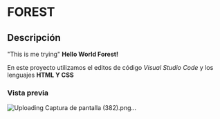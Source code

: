 # FOREST
## Descripción 
"This is me trying" **Hello World Forest!**

En este proyecto utilizamos el editos de código *Visual Studio Code* y los lenguajes **HTML Y CSS**


### Vista previa
![Uploading Captura de pantalla (382).png…]()
